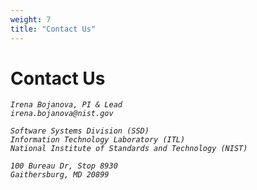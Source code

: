 ```yaml
---
weight: 7
title: "Contact Us"
---
```

# Contact Us

_`Irena Bojanova, PI & Lead`_</br>
_`irena.bojanova@nist.gov `_ 
</br>

_`Software Systems Division (SSD)`_</br>
_`Information Technology Laboratory (ITL)`_</br>
_`National Institute of Standards and Technology (NIST)`_
</br>

_`100 Bureau Dr, Stop 8930`_</br>
_`Gaithersburg, MD 20899`_